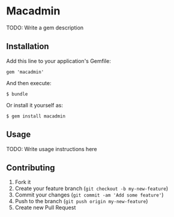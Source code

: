# Macadmin

TODO: Write a gem description

## Installation

Add this line to your application's Gemfile:

    gem 'macadmin'

And then execute:

    $ bundle

Or install it yourself as:

    $ gem install macadmin

## Usage

TODO: Write usage instructions here

## Contributing

1. Fork it
2. Create your feature branch (`git checkout -b my-new-feature`)
3. Commit your changes (`git commit -am 'Add some feature'`)
4. Push to the branch (`git push origin my-new-feature`)
5. Create new Pull Request
